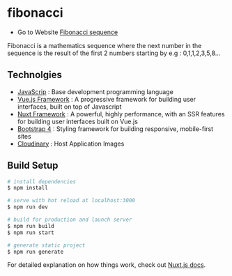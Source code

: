 # fibonacci

* Go to Website [Fibonacci sequence](https://fibonaci-sequence.netlify.app/)

Fibonacci is a mathematics sequence where the next number in the
sequence is the result of the first 2 numbers starting by e.g : 0,1,1,2,3,5,8...

## Technolgies

* [JavaScrip](https://developer.mozilla.org/en-US/docs/Web/JavaScript) : Base development programming language
* [Vue.js Framework](https://vuejs.org/v2/guide/) : A progressive framework for building user interfaces, built on top of Javascript
* [Nuxt Framework](https://nuxtjs.org/) : A powerful, highly performance, with an SSR features for building user interfaces built on Vue.js
* [Bootstrap 4](https://getbootstrap.com/docs/4.0/getting-started/introduction/) : Styling framework for building responsive, mobile-first sites
* [Cloudinary](https://cloudinary.com/) : Host Application Images


## Build Setup

```bash
# install dependencies
$ npm install

# serve with hot reload at localhost:3000
$ npm run dev

# build for production and launch server
$ npm run build
$ npm run start

# generate static project
$ npm run generate
```

For detailed explanation on how things work, check out [Nuxt.js docs](https://nuxtjs.org).
